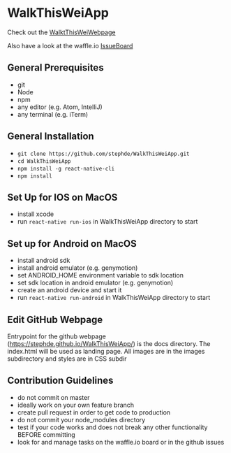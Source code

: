 # WalkThisWeiApp

Check out the [WalktThisWeiWebpage](https://stephde.github.io/WalkThisWeiApp/)

Also have a look at the waffle.io [IssueBoard](https://waffle.io/stephde/WalkThisWeiApp)


## General Prerequisites
- git
- Node
- npm
- any editor (e.g. Atom, IntelliJ)
- any terminal (e.g. iTerm)


## General Installation
- `git clone https://github.com/stephde/WalkThisWeiApp.git`
- `cd WalkThisWeiApp`
- `npm install -g react-native-cli`
- `npm install`


## Set Up for IOS on MacOS
- install xcode
- run `react-native run-ios` in WalkThisWeiApp directory to start


## Set up for Android on MacOS
- install android sdk
- install android emulator (e.g. genymotion)
- set ANDROID_HOME environment variable to sdk location
- set sdk location in android emulator (e.g. genymotion)
- create an android device and start it
- run `react-native run-android` in WalkThisWeiApp directory to start

## Edit GitHub Webpage
Entrypoint for the github webpage (https://stephde.github.io/WalkThisWeiApp/)
is the docs directory. The index.html will be used as landing page.
All images are in the images subdirectory and styles are in CSS subdir

## Contribution Guidelines
- do not commit on master
- ideally work on your own feature branch
- create pull request in order to get code to production
- do not commit your node_modules directory
- test if your code works and does not break any other functionality BEFORE committing
- look for and manage tasks on the waffle.io board or in the github issues
